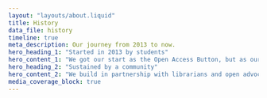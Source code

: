 ```yaml
---
layout: "layouts/about.liquid"
title: History
data_file: history
timeline: true
meta_description: Our journey from 2013 to now.
hero_heading_1: "Started in 2013 by students"
hero_content_1: "We got our start as the Open Access Button, but as our tools grew, so did we. OA.Works is now the home of our tools."
hero_heading_2: "Sustained by a community"
hero_content_2: "We build in partnership with librarians and open advocates striving for a just and kind world. We’ve been fortunate to have the backing of generous funders."
media_coverage_block: true
---
```

